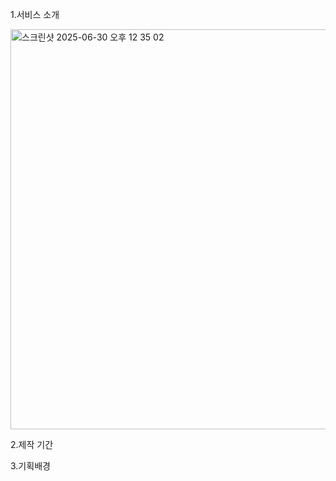 1.서비스 소개

<img width="640" alt="스크린샷 2025-06-30 오후 12 35 02" src="https://github.com/user-attachments/assets/0f7bbc89-1902-4211-b30a-a67252e1e600" />

2.제작 기간 

3.기획배경

